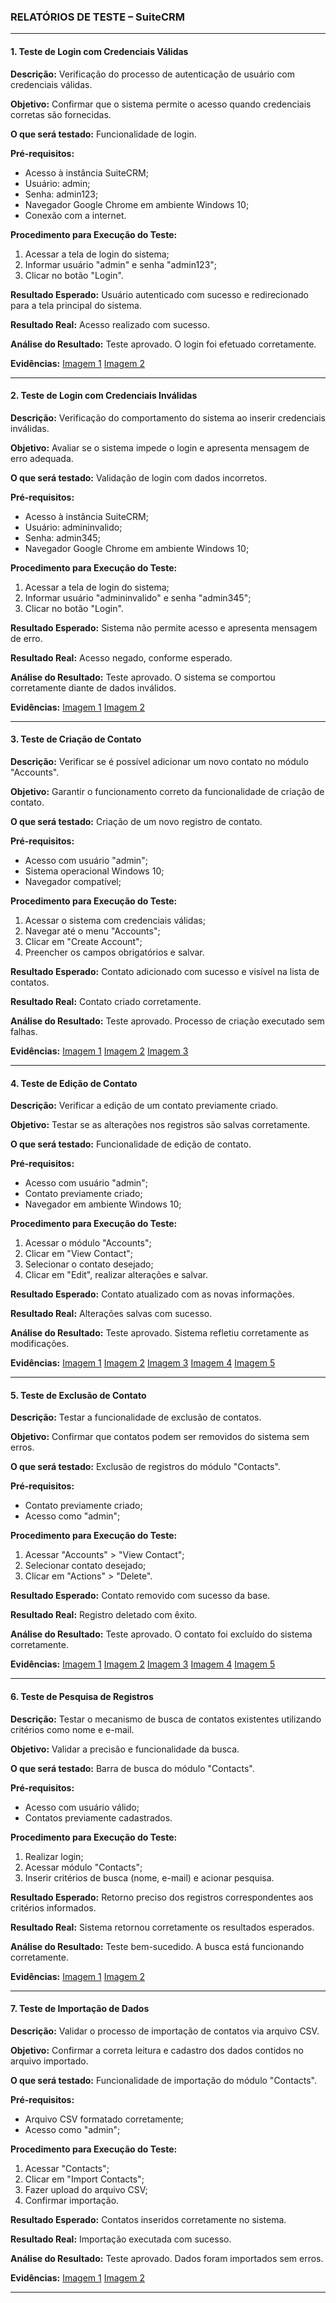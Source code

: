 ### RELATÓRIOS DE TESTE – SuiteCRM

---

#### **1. Teste de Login com Credenciais Válidas**

**Descrição:**
Verificação do processo de autenticação de usuário com credenciais válidas.

**Objetivo:**
Confirmar que o sistema permite o acesso quando credenciais corretas são fornecidas.

**O que será testado:**
Funcionalidade de login.

**Pré-requisitos:**
- Acesso à instância SuiteCRM;
- Usuário: admin;
- Senha: admin123;
- Navegador Google Chrome em ambiente Windows 10;
- Conexão com a internet.

**Procedimento para Execução do Teste:**
1. Acessar a tela de login do sistema;
2. Informar usuário "admin" e senha "admin123";
3. Clicar no botão "Login".

**Resultado Esperado:**
Usuário autenticado com sucesso e redirecionado para a tela principal do sistema.

**Resultado Real:**
Acesso realizado com sucesso.

**Análise do Resultado:**
Teste aprovado. O login foi efetuado corretamente.

**Evidências:**
[Imagem 1](https://github.com/user-attachments/assets/3188dcf8-5cf1-4676-809e-64bac6b19ce0)
[Imagem 2](https://github.com/user-attachments/assets/44559b79-11e5-4ec3-b807-284f8e229302)

---

#### **2. Teste de Login com Credenciais Inválidas**

**Descrição:**
Verificação do comportamento do sistema ao inserir credenciais inválidas.

**Objetivo:**
Avaliar se o sistema impede o login e apresenta mensagem de erro adequada.

**O que será testado:**
Validação de login com dados incorretos.

**Pré-requisitos:**
- Acesso à instância SuiteCRM;
- Usuário: admininvalido;
- Senha: admin345;
- Navegador Google Chrome em ambiente Windows 10;

**Procedimento para Execução do Teste:**
1. Acessar a tela de login do sistema;
2. Informar usuário "admininvalido" e senha "admin345";
3. Clicar no botão "Login".

**Resultado Esperado:**
Sistema não permite acesso e apresenta mensagem de erro.

**Resultado Real:**
Acesso negado, conforme esperado.

**Análise do Resultado:**
Teste aprovado. O sistema se comportou corretamente diante de dados inválidos.

**Evidências:**
[Imagem 1](https://github.com/user-attachments/assets/0d1e68da-806f-43cf-9275-e054e7ede751)
[Imagem 2](https://github.com/user-attachments/assets/9c6c42ee-b4f2-4664-a20a-7e33f25d376b)

---

#### **3. Teste de Criação de Contato**

**Descrição:**
Verificar se é possível adicionar um novo contato no módulo "Accounts".

**Objetivo:**
Garantir o funcionamento correto da funcionalidade de criação de contato.

**O que será testado:**
Criação de um novo registro de contato.

**Pré-requisitos:**
- Acesso com usuário "admin";
- Sistema operacional Windows 10;
- Navegador compatível;

**Procedimento para Execução do Teste:**
1. Acessar o sistema com credenciais válidas;
2. Navegar até o menu "Accounts";
3. Clicar em "Create Account";
4. Preencher os campos obrigatórios e salvar.

**Resultado Esperado:**
Contato adicionado com sucesso e visível na lista de contatos.

**Resultado Real:**
Contato criado corretamente.

**Análise do Resultado:**
Teste aprovado. Processo de criação executado sem falhas.

**Evidências:**
[Imagem 1](https://github.com/user-attachments/assets/55958e5f-6ced-44fb-a7c3-c3b07acb892b)
[Imagem 2](https://github.com/user-attachments/assets/cad47d82-7315-4abd-8544-cd977d7652a7)
[Imagem 3](https://github.com/user-attachments/assets/5a461efc-6312-4491-b717-6075db3da3ee)

---

#### **4. Teste de Edição de Contato**

**Descrição:**
Verificar a edição de um contato previamente criado.

**Objetivo:**
Testar se as alterações nos registros são salvas corretamente.

**O que será testado:**
Funcionalidade de edição de contato.

**Pré-requisitos:**
- Acesso com usuário "admin";
- Contato previamente criado;
- Navegador em ambiente Windows 10;

**Procedimento para Execução do Teste:**
1. Acessar o módulo "Accounts";
2. Clicar em "View Contact";
3. Selecionar o contato desejado;
4. Clicar em "Edit", realizar alterações e salvar.

**Resultado Esperado:**
Contato atualizado com as novas informações.

**Resultado Real:**
Alterações salvas com sucesso.

**Análise do Resultado:**
Teste aprovado. Sistema refletiu corretamente as modificações.

**Evidências:**
[Imagem 1](https://github.com/user-attachments/assets/9f1778be-cd57-4c96-9d90-f4d76b000a6c)
[Imagem 2](https://github.com/user-attachments/assets/7ee43d8f-cf72-4e52-921d-d87a6daf71f9)
[Imagem 3](https://github.com/user-attachments/assets/72aa08e8-db57-441c-8db0-1f651bb11af8)
[Imagem 4](https://github.com/user-attachments/assets/42101282-201e-476a-97e6-6d5541d6b8cd)
[Imagem 5](https://github.com/user-attachments/assets/da6cf301-ff82-4b2e-bf66-e0e92d5d7658)

---

#### **5. Teste de Exclusão de Contato**

**Descrição:**
Testar a funcionalidade de exclusão de contatos.

**Objetivo:**
Confirmar que contatos podem ser removidos do sistema sem erros.

**O que será testado:**
Exclusão de registros do módulo "Contacts".

**Pré-requisitos:**
- Contato previamente criado;
- Acesso como "admin";

**Procedimento para Execução do Teste:**
1. Acessar "Accounts" > "View Contact";
2. Selecionar contato desejado;
3. Clicar em "Actions" > "Delete".

**Resultado Esperado:**
Contato removido com sucesso da base.

**Resultado Real:**
Registro deletado com êxito.

**Análise do Resultado:**
Teste aprovado. O contato foi excluído do sistema corretamente.

**Evidências:**
[Imagem 1](https://github.com/user-attachments/assets/8e215665-58f6-438d-a0de-72117a576891)
[Imagem 2](https://github.com/user-attachments/assets/050bf21d-a27f-48b7-8d94-860980b77132)
[Imagem 3](https://github.com/user-attachments/assets/f5560177-8121-46ff-b2b7-3a8657b312d1)
[Imagem 4](https://github.com/user-attachments/assets/ee6ea620-39c7-4f92-9281-ed60bc4685cd)
[Imagem 5](https://github.com/user-attachments/assets/ebeb9607-dcab-4dce-a07f-f3cc51969068)

---

#### **6. Teste de Pesquisa de Registros**

**Descrição:**
Testar o mecanismo de busca de contatos existentes utilizando critérios como nome e e-mail.

**Objetivo:**
Validar a precisão e funcionalidade da busca.

**O que será testado:**
Barra de busca do módulo "Contacts".

**Pré-requisitos:**
- Acesso com usuário válido;
- Contatos previamente cadastrados.

**Procedimento para Execução do Teste:**
1. Realizar login;
2. Acessar módulo "Contacts";
3. Inserir critérios de busca (nome, e-mail) e acionar pesquisa.

**Resultado Esperado:**
Retorno preciso dos registros correspondentes aos critérios informados.

**Resultado Real:**
Sistema retornou corretamente os resultados esperados.

**Análise do Resultado:**
Teste bem-sucedido. A busca está funcionando corretamente.

**Evidências:**
[Imagem 1](https://github.com/user-attachments/assets/eb05ca29-4870-4200-bf19-2de9e5de340f)
[Imagem 2](https://github.com/user-attachments/assets/a067840a-97b7-4caa-ac3c-5734e305e247)

---

#### **7. Teste de Importação de Dados**

**Descrição:**
Validar o processo de importação de contatos via arquivo CSV.

**Objetivo:**
Confirmar a correta leitura e cadastro dos dados contidos no arquivo importado.

**O que será testado:**
Funcionalidade de importação do módulo "Contacts".

**Pré-requisitos:**
- Arquivo CSV formatado corretamente;
- Acesso como "admin";

**Procedimento para Execução do Teste:**
1. Acessar "Contacts";
2. Clicar em "Import Contacts";
3. Fazer upload do arquivo CSV;
4. Confirmar importação.

**Resultado Esperado:**
Contatos inseridos corretamente no sistema.

**Resultado Real:**
Importação executada com sucesso.

**Análise do Resultado:**
Teste aprovado. Dados foram importados sem erros.

**Evidências:**
[Imagem 1](https://github.com/user-attachments/assets/2c8de863-85b5-43f7-8005-22c82d842014)
[Imagem 2](https://github.com/user-attachments/assets/2dabdbca-2019-49ed-9205-6f69c83559c2)

---


